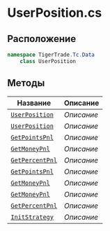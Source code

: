 
# UserPosition.cs
## Расположение
```csharp
namespace TigerTrade.Tc.Data  
    class UserPosition
```

## Методы
| Название | Описание |
| --- | --- |
| [`UserPosition`](./Методы/UserPosition.md) | *Описание* |
| [`UserPosition`](./Методы/UserPosition.md) | *Описание* |
| [`GetPointsPnl`](./Методы/GetPointsPnl.md) | *Описание* |
| [`GetMoneyPnl`](./Методы/GetMoneyPnl.md) | *Описание* |
| [`GetPercentPnl`](./Методы/GetPercentPnl.md) | *Описание* |
| [`GetPointsPnl`](./Методы/GetPointsPnl.md) | *Описание* |
| [`GetMoneyPnl`](./Методы/GetMoneyPnl.md) | *Описание* |
| [`GetMoneyPnl`](./Методы/GetMoneyPnl.md) | *Описание* |
| [`GetPercentPnl`](./Методы/GetPercentPnl.md) | *Описание* |
| [`InitStrategy`](./Методы/InitStrategy.md) | *Описание* |
